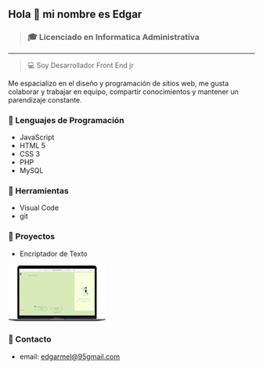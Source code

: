 ## Hola 👋 mi nombre es Edgar
> ### :mortar_board: Licenciado en Informatica Administrativa
--- 
> :computer: Soy Desarrollador Front End  jr 	

Me espacializo en el diseño y programación de sitios web, me gusta colaborar y trabajar en equipo, compartir conocimientos y mantener un parendizaje constante.

### :bookmark_tabs: Lenguajes de Programación

  * JavaScript
  * HTML 5
  * CSS 3
  * PHP
  * MySQL

### :wrench: Herramientas

  * Visual Code
  * git

### :file_folder: Proyectos
  * Encriptador de Texto
<p>    <a href="https://garry130.github.io/encirptador-alura/" ><img src="/imagenes/encriptador.png" alt="imagen proyecto alura" width="200px" height=""></a></p>

<!-- [![Encriptador](/imagenes/encriptador.png)](https://garry130.github.io/encirptador-alura/) -->

### :email: Contacto
   * email: edgarmel@95gmail.com
